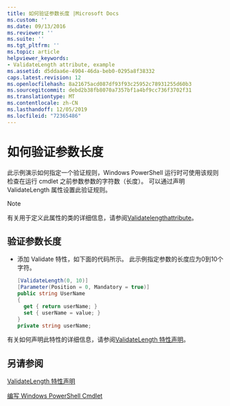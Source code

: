 ```yaml
---
title: 如何验证参数长度 |Microsoft Docs
ms.custom: ''
ms.date: 09/13/2016
ms.reviewer: ''
ms.suite: ''
ms.tgt_pltfrm: ''
ms.topic: article
helpviewer_keywords:
- ValidateLength attribute, example
ms.assetid: d5ddaa6e-4904-46da-beb0-0295a8f38332
caps.latest.revision: 12
ms.openlocfilehash: 8a21675acd087df93f93c25952c78931255d60b3
ms.sourcegitcommit: debd2b38fb8070a7357bf1a4bf9cc736f3702f31
ms.translationtype: MT
ms.contentlocale: zh-CN
ms.lasthandoff: 12/05/2019
ms.locfileid: "72365486"
---
```

# <a name="how-to-validate-the-argument-length"></a>如何验证参数长度

此示例演示如何指定一个验证规则，Windows PowerShell 运行时可使用该规则检查在运行 cmdlet 之前参数参数的字符数（长度）。 可以通过声明 ValidateLength 属性设置此验证规则。

> [!NOTE]
> 有关用于定义此属性的类的详细信息，请参阅[Validatelengthattribute](/dotnet/api/System.Management.Automation.ValidateLengthAttribute)。

## <a name="to-validate-the-argument-length"></a>验证参数长度

- 添加 Validate 特性，如下面的代码所示。 此示例指定参数的长度应为0到10个字符。

    ```csharp
    [ValidateLength(0, 10)]
    [Parameter(Position = 0, Mandatory = true)]
    public string UserName
    {
      get { return userName; }
      set { userName = value; }
    }
    private string userName;
    ```

有关如何声明此特性的详细信息，请参阅[ValidateLength 特性声明](./validatelength-attribute-declaration.md)。

## <a name="see-also"></a>另请参阅

[ValidateLength 特性声明](./validatelength-attribute-declaration.md)

[编写 Windows PowerShell Cmdlet](./writing-a-windows-powershell-cmdlet.md)
